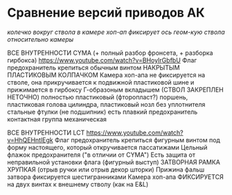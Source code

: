 # Сравнение версий приводов АК
_колечко вокруг ствола в камере хоп-ап фиксирует ось геом-кую ствола относительно камеры_

ВСЕ ВНУТРЕННОСТИ CYMA (+ полный разбор фронсета, + разборка гирбокса)
https://www.youtube.com/watch?v=BHoyIrGbfbU
Флаг предохранитель крепиться обычным винтом НАКРЫТЫМ ПЛАСТИКОВЫМ КОЛПАЧКОМ
Камера хоп-апа не фиксируется на стволе, она прикручивается к подвижной пластиковой шине и прижимается в гирбоксу Г-образоным вкладышем (СТВОЛ ЗАКРЕПЛЕН НЕТОЧНО)
полностью пластиковый (фторопласт?) поршень, пластиковая голова цилиндра, пластиковый нозл без уплотнителя
стальные фтулки (не подшипник)
есть плавкий предохранитель
контактная группа механическая

ВСЕ ВНУТРЕННОСТИ LCT
https://www.youtube.com/watch?v=HhQEHntlEgk
Флаг предохранитель крепиться фигурным винтом под форму настоящего, который откручивается пассатижами
Цельный флажок предохранителя ("в отличии от CYMA")
Есть защита от неправильной установки флага (фигурный выступ)
ЗАТВОРНАЯ РАМКА ХРУПКАЯ (отрыв ручки или отрыв декор шторки)
Прижина фальш затвора фиксируется шестигранниками
Камера хоп-апа ФИКСИРУЕТСЯ на двух винтах к внешнему стволу (как на E&L)
